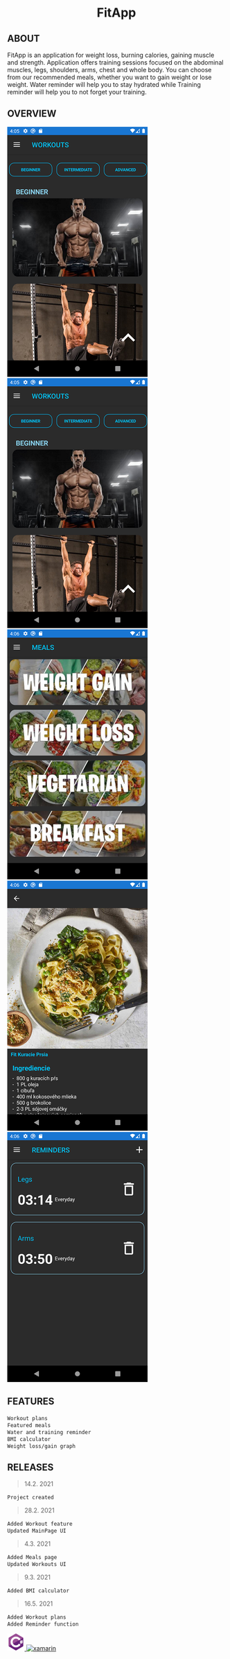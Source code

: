 <h1 align = "center"> FitApp </h1>

## ABOUT
FitApp is an application for weight loss, burning calories, gaining muscle and strength. Application offers training sessions focused on the abdominal muscles, legs, shoulders, arms, chest and whole body. You can choose from our recommended meals, whether you want to gain weight or lose weight. Water reminder will help you to stay hydrated while Training reminder will help you to not forget your training.


## OVERVIEW


![Workouts](https://github.com/MilanOzaniak/FitApp/blob/master/FitApp/FitApp.Android/Resources/Images/WorkoutPage.png)
![Workout Plans](https://github.com/MilanOzaniak/FitApp/blob/master/FitApp/FitApp.Android/Resources/Images/WorkoutPage.png)
![Meals](https://github.com/MilanOzaniak/FitApp/blob/master/FitApp/FitApp.Android/Resources/Images/MealsPage.png)
![Recipe](https://github.com/MilanOzaniak/FitApp/blob/master/FitApp/FitApp.Android/Resources/Images/RecipePage.png)
![Reminders](https://github.com/MilanOzaniak/FitApp/blob/master/FitApp/FitApp.Android/Resources/Images/RemindersPage.png)

## FEATURES
```
Workout plans
Featured meals
Water and training reminder
BMI calculator
Weight loss/gain graph
```
## RELEASES
> 14.2. 2021
```
Project created
```
>28.2. 2021
```
Added Workout feature
Updated MainPage UI
```
>4.3. 2021
```
Added Meals page
Updated Workouts UI
```
>9.3. 2021
```
Added BMI calculator
```
>16.5. 2021
```
Added Workout plans
Added Reminder function
```











 <a href="https://www.w3schools.com/cs/" target="_blank"> <img src="https://raw.githubusercontent.com/devicons/devicon/master/icons/csharp/csharp-original.svg" alt="csharp" width="40" height="40"/> </a> <a href="https://www.w3schools.com/css/" target="_blank"> <a href="https://dotnet.microsoft.com/apps/xamarin" target="_blank"> <img src="https://raw.githubusercontent.com/detain/svg-logos/780f25886640cef088af994181646db2f6b1a3f8/svg/xamarin.svg" alt="xamarin" width="40" height="40"/>
